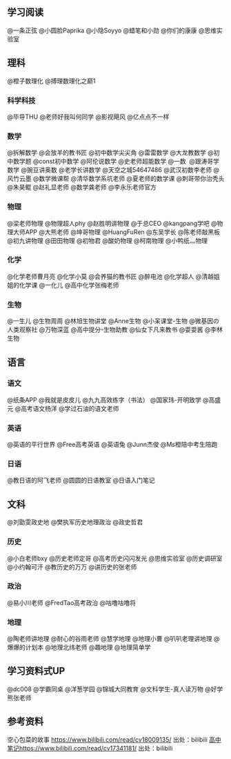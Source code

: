 ## 学习阅读
@一条正弦
@小圆脸Paprika
@小隐Soyyo
@蜡笔和小勋
@你们的康康
@思维实验室

## 理科
@橙子数理化
@搏理数理化之巅1

### 科学科技
@毕导THU
@老师好我叫何同学
@影视飓风
@亿点点不一样

### 数学
@拆解数学
@会放羊的教书匠
@初中数学尖尖角
@雷雷数学
@大龙教数学
@初中数学题
@const初中数学
@阿伦说数学
@史老师超能数学
@一数 
@跟涛哥学数学
@豌豆讲奥数
@老学长讲数学
@天空之城54647486
@武汉初数李老师
@风竹云墨
@数学微课帮
@清华数学系坑老师
@夏老师的数学课
@刺哥带你治秃头
@朱昊鲲
@赵礼显老师
@数学龚老师
@李永乐老师官方
### 物理
@梁老师物理
@物理超人phy
@赵胜明讲物理
@于总CEO
@kangpang学吧
@物理大师APP
@大熊老师
@坤哥物理
@HuangFuRen
@东吴学长
@陈老师敲黑板
@初九讲物理
@田田物理
@初物君
@酸奶物理
@柯南物理
@小鸭纸灬物理
### 化学
@化学老师曹月亮
@化学小莫
@会养猫的教书匠
@醉电池
@化学超人
@清越姐姐的化学课
@一化儿
@高中化学张梅老师
### 生物
@一生儿
@生物周周
@林旭生物讲堂
@Anne生物
@小呆课堂-生物
@微基因の人类观察社
@万物深蓝
@高中提分-生物助教
@仙女下凡来教书
@耍耍酱
@李林生物

## 语言

### 语文
@纸条APP
@我就是皮皮儿
@九九高效练字（书法）
@国家玮-开明致学
@高盛元
@高考语文杨洋
@学过石油的语文老师


### 英语
@英语的平行世界
@Free高考英语
@英语兔
@Junn杰俊
@Ms橙陪中考生陪跑

### 日语
@教日语的阿飞老师
@圆圆的日语教室
@日语入门笔记

## 文科
@刘勖雯政史地
@樊执军历史地理政治
@政史哲君
### 历史
@小白老师bxy
@历史老师定哥
@高考历史闪闪发光
@思维实验室
@历史调研室
@小约翰可汗
@教历史的万万
@讲历史的张老师
### 政治
@易小川老师
@FredTao高考政治
@咕噜咕噜将

### 地理
@陶老师讲地理
@耐心的谷雨老师
@慧学地理
@地理小曹
@叭叭老理讲地理
@爆爆的计划本
@地理北纬老师
@趣地理
@地理简单学

## 学习资料式UP
@dc008
@学霸同桌
@洋葱学园
@锦城大同教育
@文科学生-真人读万物
@好学熊张老师
## 参考资料
空心包菜的故事 https://www.bilibili.com/read/cv18009135/ 出处：bilibili
[高中笔记](https://space.bilibili.com/391635760)https://www.bilibili.com/read/cv17341181/ 出处：bilibili